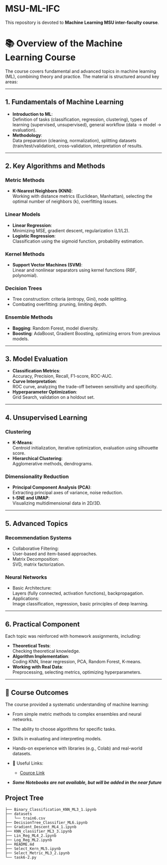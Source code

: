 # MSU-ML-IFC

This repository is devoted to **Machine Learning MSU inter-faculty course**.

# 📚 Overview of the Machine Learning Course  
The course covers fundamental and advanced topics in machine learning (ML), combining theory and practice. The material is structured around key areas:

---

## 1. **Fundamentals of Machine Learning**  
- **Introduction to ML**:  
  Definition of tasks (classification, regression, clustering), types of learning (supervised, unsupervised), general workflow (data → model → evaluation).  
- **Methodology**:  
  Data preparation (cleaning, normalization), splitting datasets (train/test/validation), cross-validation, interpretation of results.  

---

## 2. **Key Algorithms and Methods**  
### **Metric Methods**  
- **K-Nearest Neighbors (KNN)**:  
  Working with distance metrics (Euclidean, Manhattan), selecting the optimal number of neighbors (k), overfitting issues.  

### **Linear Models**  
- **Linear Regression**:  
  Minimizing MSE, gradient descent, regularization (L1/L2).  
- **Logistic Regression**:  
  Classification using the sigmoid function, probability estimation.  

### **Kernel Methods**  
- **Support Vector Machines (SVM)**:  
  Linear and nonlinear separators using kernel functions (RBF, polynomial).  

### **Decision Trees**  
- Tree construction: criteria (entropy, Gini), node splitting.  
- Combating overfitting: pruning, limiting depth.  

### **Ensemble Methods**  
- **Bagging**: Random Forest, model diversity.  
- **Boosting**: AdaBoost, Gradient Boosting, optimizing errors from previous models.  

---

## 3. **Model Evaluation**  
- **Classification Metrics**:  
  Accuracy, Precision, Recall, F1-score, ROC-AUC.  
- **Curve Interpretation**:  
  ROC curve, analyzing the trade-off between sensitivity and specificity.  
- **Hyperparameter Optimization**:  
  Grid Search, validation on a holdout set.  

---

## 4. **Unsupervised Learning**  
### **Clustering**  
- **K-Means**:  
  Centroid initialization, iterative optimization, evaluation using silhouette score.  
- **Hierarchical Clustering**:  
  Agglomerative methods, dendrograms.  

### **Dimensionality Reduction**  
- **Principal Component Analysis (PCA)**:  
  Extracting principal axes of variance, noise reduction.  
- **t-SNE and UMAP**:  
  Visualizing multidimensional data in 2D/3D.  

---

## 5. **Advanced Topics**  
### **Recommendation Systems**  
- Collaborative Filtering:  
  User-based and item-based approaches.  
- Matrix Decomposition:  
  SVD, matrix factorization.  

### **Neural Networks**  
- Basic Architecture:  
  Layers (fully connected, activation functions), backpropagation.  
- Applications:  
  Image classification, regression, basic principles of deep learning.  

---

## 6. **Practical Component**  
Each topic was reinforced with homework assignments, including:  
- **Theoretical Tests**:  
  Checking theoretical knowledge.  
- **Algorithm Implementation**:  
  Coding KNN, linear regression, PCA, Random Forest, K-means.  
- **Working with Real Data**:  
  Preprocessing, selecting metrics, optimizing hyperparameters.  

---

## 🎯 Course Outcomes  
The course provided a systematic understanding of machine learning:  
- From simple metric methods to complex ensembles and neural networks.  
- The ability to choose algorithms for specific tasks.  
- Skills in evaluating and interpreting models.  
- Hands-on experience with libraries (e.g., Colab) and real-world datasets.  

- 🔗 Useful Links:
    - [Cource Link](https://github.com/MSUcourses/Data-Analysis-with-Python/tree/main/Machine%20Learning)


* ***Some Notebooks are not available, but will be added in the near future***

## Project Tree
```
├── Binary_Classification_KNN_ML3_1.ipynb
├── datasets
│   └── train6.csv
├── DecisionTree_Classifier_ML6.ipynb
├── Gradient_Descent_ML4_1.ipynb
├── KNN_classifier_ML3_3.ipynb
├── Lin_Reg_ML4_2.ipynb
├── Log_Reg_ML2.ipynb
├── README.md
├── Select_Kern_ML5.ipynb
├── Select_Metric_ML3_2.ipynb
└── task6-2.py
```


